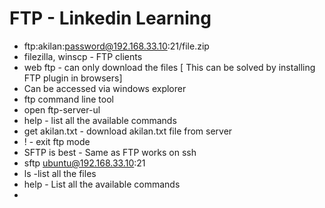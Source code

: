 # FTP - Linkedin Learning
* ftp:akilan:password@192.168.33.10:21/file.zip
* filezilla, winscp - FTP clients
* web ftp - can only download the files [ This can be solved by installing FTP plugin in browsers]
* Can be accessed via windows explorer
* ftp command line tool
* open ftp-server-ul
* help - list all the available commands
* get akilan.txt - download akilan.txt file from server
* ! - exit ftp mode
* SFTP is best - Same as FTP works on ssh
* sftp ubuntu@192.168.33.10:21
* ls -list all the files
* help - List all the available commands
* 